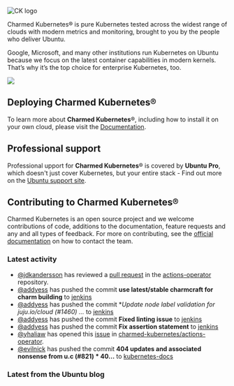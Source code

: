 ![CK logo](https://assets.ubuntu.com/v1/451d4cf4-Charmed+Kubernetes_RGB_onWhite_2022.svg)

Charmed Kubernetes® is pure Kubernetes tested across the widest range of clouds with modern metrics and monitoring, brought to you by the people who deliver Ubuntu.

Google, Microsoft, and many other institutions run Kubernetes on Ubuntu because we focus on the latest container capabilities in modern kernels. That’s why it’s the top choice for enterprise Kubernetes, too.

![](https://assets.ubuntu.com/v1/843c77b6-juju-at-a-glace.svg)

## Deploying Charmed Kubernetes®

To learn more about **Charmed Kubernetes**®, including how to install it on your own cloud, please visit the [Documentation][docs].

## Professional support

Professional upport for **Charmed Kubernetes**® is covered by **Ubuntu Pro**, which doesn't just cover Kubernetes, but your entire stack - Find out more on the [Ubuntu support site](https://ubuntu.com/support).

## Contributing to Charmed Kubernetes®

Charmed Kubernetes is an open source project and we welcome contributions of code, additions to the documentation, feature requests and any and all types of feedback. For more on contributing, see the [official documentation][get-in-touch] on how to contact the team.

<!-- LINKS -->
[docs]: https://ubuntu.com/kubernetes/docs
[get-in-touch]: https://ubuntu.com/kubernetes/docs/get-in-touch

### Latest activity

<!-- activity starts -->
 - [@jdkandersson](https://github.com/jdkandersson) has reviewed a [pull request](https://github.com/charmed-kubernetes/actions-operator/pull/63) in the [actions-operator](https://github.com/charmed-kubernetes/actions-operator) repository.
 - [@addyess](https://github.com/addyess) has pushed the commit **use latest/stable charmcraft for charm building** to [jenkins](https://github.com/charmed-kubernetes/jenkins)
 - [@addyess](https://github.com/addyess) has pushed the commit **Update node label validation for juju.io/cloud (#1460)  *...** to [jenkins](https://github.com/charmed-kubernetes/jenkins)
 - [@addyess](https://github.com/addyess) has pushed the commit **Fixed linting issue** to [jenkins](https://github.com/charmed-kubernetes/jenkins)
 - [@addyess](https://github.com/addyess) has pushed the commit **Fix assertion statement** to [jenkins](https://github.com/charmed-kubernetes/jenkins)
 - [@yhaliaw](https://github.com/yhaliaw) has opened this [issue](https://github.com/charmed-kubernetes/actions-operator/issues/62) in [charmed-kubernetes/actions-operator](https://api.github.com/repos/charmed-kubernetes/actions-operator).
 - [@evilnick](https://github.com/evilnick) has pushed the commit **404 updates and associated nonsense from u.c (#821)  * 40...** to [kubernetes-docs](https://github.com/charmed-kubernetes/kubernetes-docs)
<!-- activity ends -->

<!-- roadmap starts -->

<!-- roadmap ends -->

### Latest from the Ubuntu blog

<!-- blog starts -->

<!-- blog ends -->
